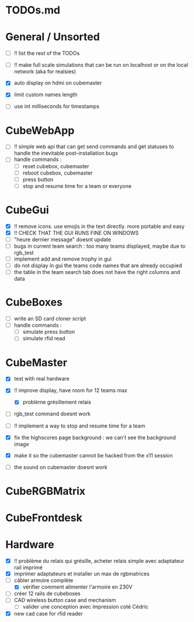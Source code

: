 # TODOs.md

# General / Unsorted

- [ ] !! list the rest of the TODOs
- [ ] !! make full scale simulations that can be run on localhost or on the local network (aka for realsies)
- [x] auto display on hdmi on cubemaster
- [x] limit custom names length
- [ ] use int milliseconds for timestamps


# CubeWebApp

- [ ] !! simple web api that can get send commands and get statuses to handle the inevitable post-installation bugs
- [ ] handle commands :
    - [ ] reset cubebox, cubemaster
    - [ ] reboot cubebox, cubemaster
    - [ ] press button
    - [ ] stop and resume time for a team or everyone

# CubeGui

- [x] !! remove icons. use emojis in the text directly. more portable and easy
- [x] !! CHECK THAT THE GUI RUNS FINE ON WINDOWS
- [ ] "heure dernier message" doesnt update
- [ ] bugs in current team search : too many teams displayed, maybe due to rgb_test
- [ ] implement add and remove trophy in gui
- [ ] do not display in gui the teams code names that are already occupied
- [ ] the table in the team search tab does not have the right columns and data

# CubeBoxes

- [ ] write an SD card cloner script
- [ ] handle commands :
    - [ ] simulate press button
    - [ ] simulate rfid read

# CubeMaster

- [x] test with real hardware
- [x] !! improve display, have room for 12 teams max
    - [x] problème grésillement relais
- [ ] rgb_test command doesnt work
- [ ] !! implement a way to stop and resume time for a team
- [x] fix the highscores page background : we can't see the background image
- [x] make it so the cubemaster cannot be hacked from the x11 session
- [ ] the sound on cubemaster doesnt work


# CubeRGBMatrix


# CubeFrontdesk


# Hardware

- [x] !! problème du relais qui grésille, acheter relais simple avec adaptateur rail imprimé
- [x] imprimer adaptateurs et installer un max de rgbmatrices
- [ ] câbler armoire complète
    - [x] vérifier comment alimenter l'armoire en 230V
- [ ] créer 12 rails de cubeboxes
- [ ] CAD wireless button case and mechanism
    - [ ] valider une conception avec impression coté Cédric
- [x] new cad case for rfid reader

